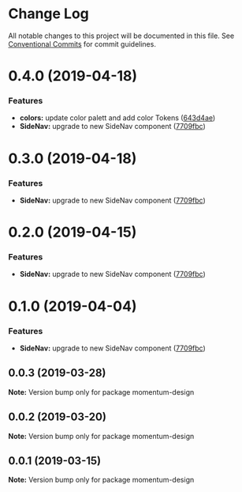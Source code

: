 # Change Log

All notable changes to this project will be documented in this file.
See [Conventional Commits](https://conventionalcommits.org) for commit guidelines.

# 0.4.0 (2019-04-18)


### Features

* **colors:** update color palett and add color Tokens ([643d4ae](https://github.com/collab-ui/collab-ui/commit/643d4ae))
* **SideNav:** upgrade to new SideNav component ([7709fbc](https://github.com/collab-ui/collab-ui/commit/7709fbc))





# 0.3.0 (2019-04-18)


### Features

* **SideNav:** upgrade to new SideNav component ([7709fbc](https://github.com/collab-ui/collab-ui/commit/7709fbc))





# 0.2.0 (2019-04-15)


### Features

* **SideNav:** upgrade to new SideNav component ([7709fbc](https://github.com/collab-ui/collab-ui/commit/7709fbc))





# 0.1.0 (2019-04-04)


### Features

* **SideNav:** upgrade to new SideNav component ([7709fbc](https://github.com/collab-ui/collab-ui/commit/7709fbc))





## 0.0.3 (2019-03-28)

**Note:** Version bump only for package momentum-design





## 0.0.2 (2019-03-20)

**Note:** Version bump only for package momentum-design





## 0.0.1 (2019-03-15)

**Note:** Version bump only for package momentum-design
